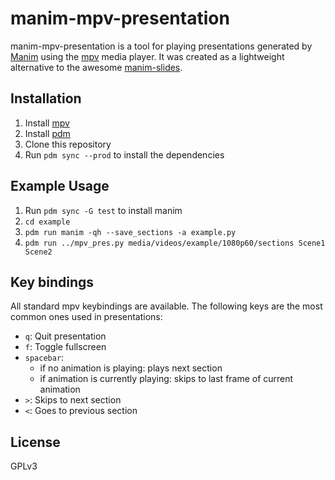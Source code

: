 # manim-mpv-presentation

manim-mpv-presentation is a tool for playing presentations generated by [Manim](https://manim.community/) using the [mpv](https://mpv.io/) media player. It was created as a lightweight alternative to the awesome [manim-slides](https://eertmans.be/manim-slides/).

## Installation

1. Install [mpv](https://mpv.io/)
2. Install [pdm](https://pdm.fming.dev/)
3. Clone this repository
4. Run `pdm sync --prod` to install the dependencies

## Example Usage

1. Run `pdm sync -G test` to install manim
2. `cd example`
3. `pdm run manim -qh --save_sections -a example.py`
4. `pdm run ../mpv_pres.py media/videos/example/1080p60/sections Scene1 Scene2`

## Key bindings

All standard mpv keybindings are available. The following keys are the most common ones used in presentations:

- `q`: Quit presentation
- `f`: Toggle fullscreen
- `spacebar`:
  - if no animation is playing: plays next section
  - if animation is currently playing: skips to last frame of current animation
- `>`: Skips to next section
- `<`: Goes to previous section

## License

GPLv3
